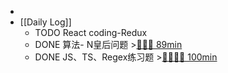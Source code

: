 -
- [[Daily Log]]
	- TODO React coding-Redux
	- DONE 算法- N皇后问题 >[🍅🍅🍅 89min](#agenda-pomo://?t=f-1689150611451-1500%2Cf-1689153874456-1500%2Cf-1689156668417-1500%2Cp-1689171274908-808)
	- DONE JS、TS、Regex练习题 >[🍅🍅🍅🍅 100min](#agenda-pomo://?t=f-1689128294038-1500%2Cf-1689140595106-1500%2Cf-1689142439635-1500%2Cf-1689144011699-1500)
